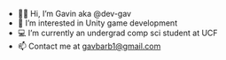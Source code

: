 - 🙋‍♂️ Hi, I’m Gavin aka @dev-gav
- 👾 I’m interested in Unity game development
- 💻 I’m currently an undergrad comp sci student at UCF
- 📫 Contact me at gavbarb1@gmail.com
